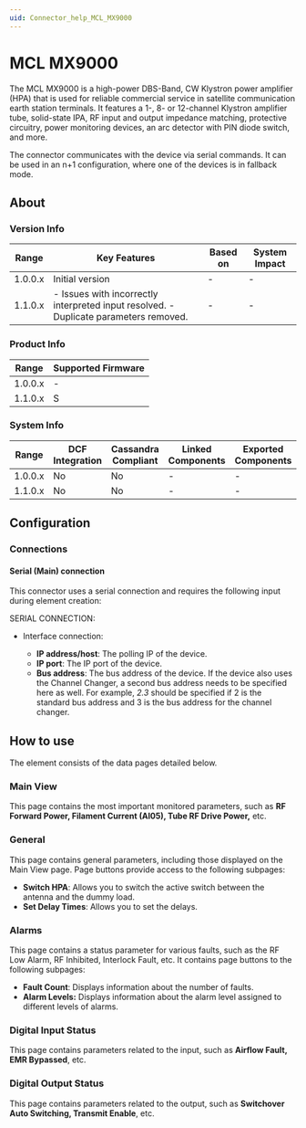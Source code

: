 ```yaml
---
uid: Connector_help_MCL_MX9000
---
```


# MCL MX9000

The MCL MX9000 is a high-power DBS-Band, CW Klystron power amplifier (HPA) that is used for reliable commercial service in satellite communication earth station terminals. It features a 1-, 8- or 12-channel Klystron amplifier tube, solid-state IPA, RF input and output impedance matching, protective circuitry, power monitoring devices, an arc detector with PIN diode switch, and more.

The connector communicates with the device via serial commands. It can be used in an n+1 configuration, where one of the devices is in fallback mode.

## About

### Version Info

| **Range** | **Key Features**                                                                       | **Based on** | **System Impact** |
|-----------|----------------------------------------------------------------------------------------|--------------|-------------------|
| 1.0.0.x   | Initial version                                                                        | -            | -                 |
| 1.1.0.x   | \- Issues with incorrectly interpreted input resolved. - Duplicate parameters removed. | -            | -                 |

### Product Info

| Range     | Supported Firmware     |
|-----------|------------------------|
| 1.0.0.x   | -                      |
| 1.1.0.x   | S                      |

### System Info

| Range     | DCF Integration     | Cassandra Compliant     | Linked Components     | Exported Components     |
|-----------|---------------------|-------------------------|-----------------------|-------------------------|
| 1.0.0.x   | No                  | No                      | -                     | -                       |
| 1.1.0.x   | No                  | No                      | -                     | -                       |

## Configuration

### Connections

#### Serial (Main) connection

This connector uses a serial connection and requires the following input during element creation:

SERIAL CONNECTION:

- Interface connection:

  - **IP address/host**: The polling IP of the device.
  - **IP port**: The IP port of the device.
  - **Bus address**: The bus address of the device. If the device also uses the Channel Changer, a second bus address needs to be specified here as well. For example, *2.3* should be specified if 2 is the standard bus address and 3 is the bus address for the channel changer.

## How to use

The element consists of the data pages detailed below.

### Main View

This page contains the most important monitored parameters, such as **RF Forward Power, Filament Current (AI05), Tube RF Drive Power,** etc.

### General

This page contains general parameters, including those displayed on the Main View page. Page buttons provide access to the following subpages:

- **Switch HPA**: Allows you to switch the active switch between the antenna and the dummy load.
- **Set Delay Times**: Allows you to set the delays.

### Alarms

This page contains a status parameter for various faults, such as the RF Low Alarm, RF Inhibited, Interlock Fault, etc. It contains page buttons to the following subpages:

- **Fault Count**: Displays information about the number of faults.
- **Alarm Levels:** Displays information about the alarm level assigned to different levels of alarms.

### Digital Input Status

This page contains parameters related to the input, such as **Airflow Fault, EMR Bypassed**, etc.

### Digital Output Status

This page contains parameters related to the output, such as **Switchover Auto Switching, Transmit Enable**, etc.
